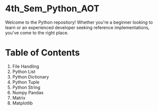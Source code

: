 # 4th_Sem_Python_AOT
Welcome to the Python repository! Whether you're a beginner looking to learn or an experienced developer seeking reference implementations, you've come to the right place.
# Table of Contents
1. File Handling
2. Python List
3. Python Dictionary
4. Python Tuple
5. Python String
6. Numpy Pandas
7. Matrix
8. Matplotlib

